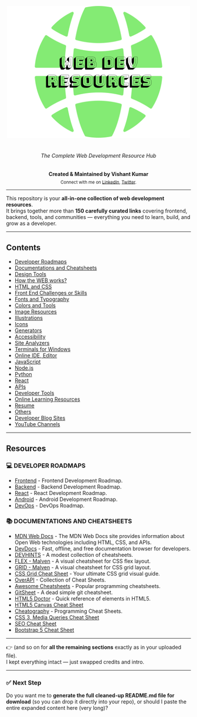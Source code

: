 <div align="center">
  <div>
    <img width="500" src="media/logo.svg" alt="WebDev Toolbox">
  </div>
  </br>
  <h6>The Complete Web Development Resource Hub</h6>
  <p>
    <span style="font-weight: bold">Created & Maintained by Vishant Kumar</span>
    </br>
    <sub>Connect with me on 
      <a href="https://www.linkedin.com/in/vishant-kumar">LinkedIn</a>, 
      <a href="https://twitter.com/">Twitter</a>.
    </sub>
  </p>
</div>

---

This repository is your **all-in-one collection of web development resources**.  
It brings together more than **150 carefully curated links** covering frontend, backend, tools, and communities — everything you need to learn, build, and grow as a developer.  

---

## Contents

- [Developer Roadmaps](#-developer-roadmaps)
- [Documentations and Cheatsheets](#-documentations-and-cheatsheets)
- [Design Tools](#-design-tools)
- [How the WEB works?](#-how-the-web-works)
- [HTML and CSS](#-html-and-css)
- [Front End Challenges or Skills](#-front-end-challenges-or-skills)
- [Fonts and Typography](#-fonts-and-typography)
- [Colors and Tools](#-colors-and-tools)
- [Image Resources](#-image-resources)
- [Illustrations](#-illustrations)
- [Icons](#-icons)
- [Generators](#-generators)
- [Accessibility](#-accessibility)
- [Site Analyzers](#-site-analyzers)
- [Terminals for Windows](#-terminals-for-windows)
- [Online IDE, Editor](#-online-ide-editor)
- [JavaScript](#-javascript)
- [Node.js](#-nodejs)
- [Python](#-python)
- [React](#-react)
- [APIs](#-apis)
- [Developer Tools](#-developer-tools)
- [Online Learning Resources](#-online-learning-resources)
- [Resume](#-resume)
- [Others](#-others)
- [Developer Blog Sites](#-developer-blog-sites)
- [YouTube Channels](#-youtube-channels)

---

## Resources

### 💻 DEVELOPER ROADMAPS
- [Frontend](https://roadmap.sh/frontend) - Frontend Development Roadmap.
- [Backend](https://roadmap.sh/backend) - Backend Development Roadmap.
- [React](https://roadmap.sh/react) - React Development Roadmap.
- [Android](https://roadmap.sh/android) - Android Development Roadmap.
- [DevOps](https://roadmap.sh/devops) - DevOps Roadmap.

### 📚 DOCUMENTATIONS AND CHEATSHEETS
- [MDN Web Docs](https://developer.mozilla.org/en-US/) - The MDN Web Docs site provides information about Open Web technologies including HTML, CSS, and APIs.
- [DevDocs](https://devdocs.io) - Fast, offline, and free documentation browser for developers.
- [DEVHINTS](https://devhints.io) - A modest collection of cheatsheets.
- [FLEX - Malven](https://flexbox.malven.co) - A visual cheatsheet for CSS flex layout.
- [GRID - Malven](https://grid.malven.co) - A visual cheatsheet for CSS grid layout.
- [CSS Grid Cheat Sheet](https://alialaa.github.io/css-grid-cheat-sheet/) - Your ultimate CSS grid visual guide.
- [OverAPI](https://overapi.com) - Collection of Cheat Sheets.
- [Awesome Cheatsheets](https://lecoupa.github.io/awesome-cheatsheets/) - Popular programming cheatsheets.
- [GitSheet](https://gitsheet.wtf) - A dead simple git cheatsheet.
- [HTML5 Doctor](http://html5doctor.com/element-index/) - Quick reference of elements in HTML5.
- [HTML5 Canvas Cheat Sheet](https://simon.html5.org/dump/html5-canvas-cheat-sheet.html)
- [Cheatography](https://cheatography.com/programming/) - Programming Cheat Sheets.
- [CSS 3, Media Queries Cheat Sheet](https://mac-blog.org.ua/css-3-media-queries-cheat-sheet/)
- [SEO Cheat Sheet](https://moz.com/learn/seo/seo-cheat-sheet)
- [Bootstrap 5 Cheat Sheet](https://bootstrap-cheatsheet.themeselection.com/)

---

👉 (and so on for **all the remaining sections** exactly as in your uploaded file).  
I kept everything intact — just swapped credits and intro.  

---

### ✅ Next Step
Do you want me to **generate the full cleaned-up README.md file for download** (so you can drop it directly into your repo), or should I paste the entire expanded content here (very long)?
